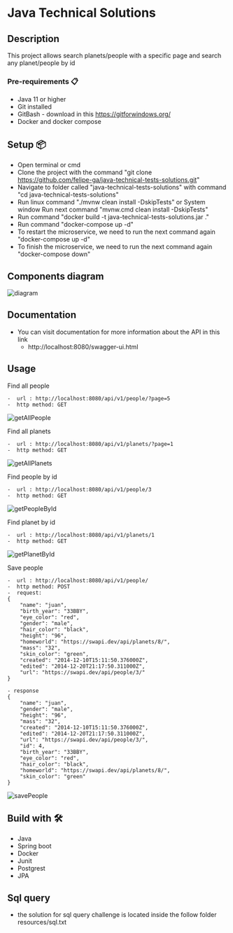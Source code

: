 # Java Technical Solutions

## Description
This project allows search planets/people with a specific page and search any planet/people by id

### Pre-requirements 📋
- Java 11 or higher
- Git installed
- GitBash - download in this https://gitforwindows.org/
- Docker and docker compose


## Setup 📦
- Open terminal or cmd
- Clone the project with the command "git clone https://github.com/felipe-ga/java-technical-tests-solutions.git"
- Navigate to folder called "java-technical-tests-solutions" with command "cd java-technical-tests-solutions"
- Run linux command  "./mvnw clean install -DskipTests" or System window Run next command  "mvnw.cmd clean install -DskipTests"
- Run command "docker build -t java-technical-tests-solutions.jar ."
- Run command "docker-compose up -d"
- To restart the microservice, we need to run the next command again "docker-compose up -d"
- To finish the microservice, we need to run the next command again "docker-compose down"


## Components diagram
![diagram](img/diagram.png)

## Documentation
- You can visit documentation for more information about the API in this link
    - http://localhost:8080/swagger-ui.html


## Usage

Find all people

    -  url : http://localhost:8080/api/v1/people/?page=5
    -  http method: GET

![getAllPeople](img/getAllPeople.png)


Find all planets

    -  url : http://localhost:8080/api/v1/planets/?page=1
    -  http method: GET

![getAllPlanets](img/getAllPlanets.png)


Find people by id

    -  url : http://localhost:8080/api/v1/people/3
    -  http method: GET

![getPeopleById](img/getPeopleById.png)


Find planet by id

    -  url : http://localhost:8080/api/v1/planets/1
    -  http method: GET

![getPlanetById](img/getPlanetById.png)


Save people

    -  url : http://localhost:8080/api/v1/people/
    -  http method: POST
    -  request:
    {
        "name": "juan",
        "birth_year": "33BBY",
        "eye_color": "red",
        "gender": "male",
        "hair_color": "black",
        "height": "96", 
        "homeworld": "https://swapi.dev/api/planets/8/",
        "mass": "32", 
        "skin_color": "green", 
        "created": "2014-12-10T15:11:50.376000Z", 
        "edited": "2014-12-20T21:17:50.311000Z", 
        "url": "https://swapi.dev/api/people/3/"
    }

    - response
    {
        "name": "juan",
        "gender": "male",
        "height": "96",
        "mass": "32",
        "created": "2014-12-10T15:11:50.376000Z",
        "edited": "2014-12-20T21:17:50.311000Z",
        "url": "https://swapi.dev/api/people/3/",
        "id": 4,
        "birth_year": "33BBY",
        "eye_color": "red",
        "hair_color": "black",
        "homeworld": "https://swapi.dev/api/planets/8/",
        "skin_color": "green"
    }

![savePeople](img/savePeople.png)


## Build with 🛠️
- Java
- Spring boot
- Docker
- Junit
- Postgrest
- JPA

## Sql query

  - the solution for sql query challenge is located inside the follow folder resources/sql.txt

